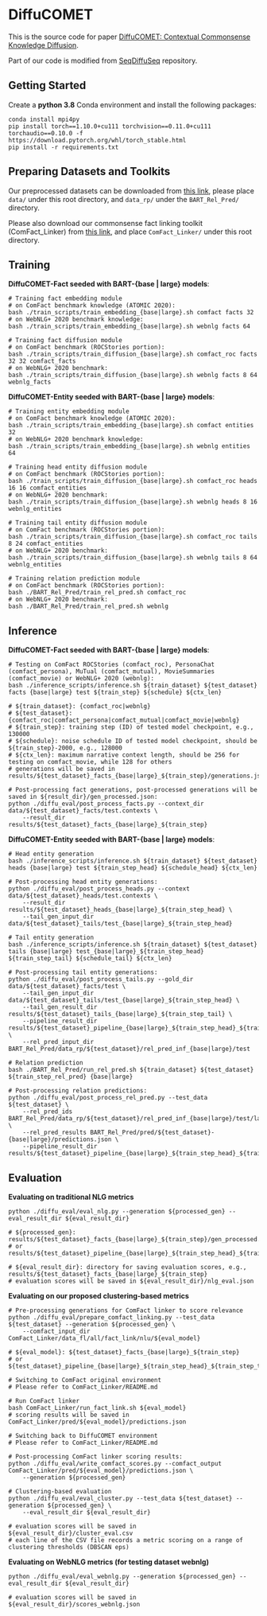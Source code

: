 # DiffuCOMET

This is the source code for paper [DiffuCOMET: Contextual Commonsense Knowledge Diffusion](https://arxiv.org/abs/2402.17011).

Part of our code is modified from [SeqDiffuSeq](https://github.com/Yuanhy1997/SeqDiffuSeq) repository.

## Getting Started 

Create a **python 3.8** Conda environment and install the following packages:
```
conda install mpi4py
pip install torch==1.10.0+cu111 torchvision==0.11.0+cu111 torchaudio==0.10.0 -f https://download.pytorch.org/whl/torch_stable.html
pip install -r requirements.txt
```

## Preparing Datasets and Toolkits

Our preprocessed datasets can be downloaded from [this link](https://drive.google.com/file/d/1DIbF0WxscgEPKv4mX00wypWeVt39LMWQ/view?usp=sharing), please place ``data/`` under this root directory, and ``data_rp/`` under the ``BART_Rel_Pred/`` directory.

Please also download our commonsense fact linking toolkit (ComFact_Linker) from [this link](https://drive.google.com/file/d/1BDwh1ZQZXWXw3gduSlICB81xOelBhHb0/view?usp=sharing), and place ``ComFact_Linker/`` under this root directory.

## Training

**DiffuCOMET-Fact seeded with BART-{base | large} models**:
```
# Training fact embedding module
# on ComFact benchmark knowledge (ATOMIC 2020):
bash ./train_scripts/train_embedding_{base|large}.sh comfact facts 32
# on WebNLG+ 2020 benchmark knowledge:
bash ./train_scripts/train_embedding_{base|large}.sh webnlg facts 64

# Training fact diffusion module
# on ComFact benchmark (ROCStories portion):
bash ./train_scripts/train_diffusion_{base|large}.sh comfact_roc facts 32 32 comfact_facts
# on WebNLG+ 2020 benchmark:
bash ./train_scripts/train_diffusion_{base|large}.sh webnlg facts 8 64 webnlg_facts
```

**DiffuCOMET-Entity seeded with BART-{base | large} models**:
```
# Training entity embedding module
# on ComFact benchmark knowledge (ATOMIC 2020):
bash ./train_scripts/train_embedding_{base|large}.sh comfact entities 32
# on WebNLG+ 2020 benchmark knowledge:
bash ./train_scripts/train_embedding_{base|large}.sh webnlg entities 64

# Training head entity diffusion module
# on ComFact benchmark (ROCStories portion):
bash ./train_scripts/train_diffusion_{base|large}.sh comfact_roc heads 16 16 comfact_entities
# on WebNLG+ 2020 benchmark:
bash ./train_scripts/train_diffusion_{base|large}.sh webnlg heads 8 16 webnlg_entities

# Training tail entity diffusion module
# on ComFact benchmark (ROCStories portion):
bash ./train_scripts/train_diffusion_{base|large}.sh comfact_roc tails 8 24 comfact_entities
# on WebNLG+ 2020 benchmark:
bash ./train_scripts/train_diffusion_{base|large}.sh webnlg tails 8 64 webnlg_entities

# Training relation prediction module
# on ComFact benchmark (ROCStories portion):
bash ./BART_Rel_Pred/train_rel_pred.sh comfact_roc
# on WebNLG+ 2020 benchmark:
bash ./BART_Rel_Pred/train_rel_pred.sh webnlg
```

## Inference

**DiffuCOMET-Fact seeded with BART-{base | large} models**:
```
# Testing on ComFact ROCStories (comfact_roc), PersonaChat (comfact_persona), MuTual (comfact_mutual), MovieSummaries (comfact_movie) or WebNLG+ 2020 (webnlg):
bash ./inference_scripts/inference.sh ${train_dataset} ${test_dataset} facts {base|large} test ${train_step} ${schedule} ${ctx_len}

# ${train_dataset}: {comfact_roc|webnlg}
# ${test_dataset}: {comfact_roc|comfact_persona|comfact_mutual|comfact_movie|webnlg}
# ${train_step}: training step (ID) of tested model checkpoint, e.g., 130000
# ${schedule}: noise schedule ID of tested model checkpoint, should be ${train_step}-2000, e.g., 128000
# ${ctx_len}: maximum narrative context length, should be 256 for testing on comfact_movie, while 128 for others
# generations will be saved in results/${test_dataset}_facts_{base|large}_${train_step}/generations.json

# Post-processing fact generations, post-processed generations will be saved in ${result_dir}/gen_processed.json:
python ./diffu_eval/post_process_facts.py --context_dir data/${test_dataset}_facts/test.contexts \
    --result_dir results/${test_dataset}_facts_{base|large}_${train_step}
```

**DiffuCOMET-Entity seeded with BART-{base | large} models**:
```
# Head entity generation
bash ./inference_scripts/inference.sh ${train_dataset} ${test_dataset} heads {base|large} test ${train_step_head} ${schedule_head} ${ctx_len}

# Post-processing head entity generations:
python ./diffu_eval/post_process_heads.py --context data/${test_dataset}_heads/test.contexts \
    --result_dir results/${test_dataset}_heads_{base|large}_${train_step_head} \
    --tail_gen_input_dir data/${test_dataset}_tails/test_{base|large}_${train_step_head}

# Tail entity generation
bash ./inference_scripts/inference.sh ${train_dataset} ${test_dataset} tails {base|large} test_{base|large}_${train_step_head} ${train_step_tail} ${schedule_tail} ${ctx_len}

# Post-processing tail entity generations:
python ./diffu_eval/post_process_tails.py --gold_dir data/${test_dataset}_facts/test \
    --tail_gen_input_dir data/${test_dataset}_tails/test_{base|large}_${train_step_head} \
    --tail_gen_result_dir results/${test_dataset}_tails_{base|large}_${train_step_tail} \
    --pipeline_result_dir results/${test_dataset}_pipeline_{base|large}_${train_step_head}_${train_step_tail} \
    --rel_pred_input_dir BART_Rel_Pred/data_rp/${test_dataset}/rel_pred_inf_{base|large}/test
    
# Relation prediction
bash ./BART_Rel_Pred/run_rel_pred.sh ${train_dataset} ${test_dataset} ${train_step_rel_pred} {base|large}

# Post-processing relation predictions:
python ./diffu_eval/post_process_rel_pred.py --test_data ${test_dataset} \
    --rel_pred_ids BART_Rel_Pred/data_rp/${test_dataset}/rel_pred_inf_{base|large}/test/labels.json \
    --rel_pred_results BART_Rel_Pred/pred/${test_dataset}-{base|large}/predictions.json \
    --pipeline_result_dir results/${test_dataset}_pipeline_{base|large}_${train_step_head}_${train_step_tail}
```

## Evaluation

**Evaluating on traditional NLG metrics**
```
python ./diffu_eval/eval_nlg.py --generation ${processed_gen} --eval_result_dir ${eval_result_dir}

# ${processed_gen}: results/${test_dataset}_facts_{base|large}_${train_step}/gen_processed.json
# or results/${test_dataset}_pipeline_{base|large}_${train_step_head}_${train_step_tail}/gen_processed.json

# ${eval_result_dir}: directory for saving evaluation scores, e.g., results/${test_dataset}_facts_{base|large}_${train_step}
# evaluation scores will be saved in ${eval_result_dir}/nlg_eval.json
```

**Evaluating on our proposed clustering-based metrics**
```
# Pre-processing generations for ComFact linker to score relevance
python ./diffu_eval/prepare_comfact_linking.py --test_data ${test_dataset} --generation ${processed_gen} \
    --comfact_input_dir ComFact_Linker/data_fl/all/fact_link/nlu/${eval_model}

# ${eval_model}: ${test_dataset}_facts_{base|large}_${train_step}
# or ${test_dataset}_pipeline_{base|large}_${train_step_head}_${train_step_tail}

# Switching to ComFact original environment
# Please refer to ComFact_Linker/README.md

# Run ComFact linker
bash ComFact_Linker/run_fact_link.sh ${eval_model}
# scoring results will be saved in ComFact_Linker/pred/${eval_model}/predictions.json

# Switching back to DiffuCOMET environment
# Please refer to ComFact_Linker/README.md

# Post-processing ComFact linker scoring results:
python ./diffu_eval/write_comfact_scores.py --comfact_output ComFact_Linker/pred/${eval_model}/predictions.json \
    --generation ${processed_gen}

# Clustering-based evaluation
python ./diffu_eval/eval_cluster.py --test_data ${test_dataset} --generation ${processed_gen} \
    --eval_result_dir ${eval_result_dir}
    
# evaluation scores will be saved in ${eval_result_dir}/cluster_eval.csv
# each line of the CSV file records a metric scoring on a range of clustering thresholds (DBSCAN eps)
```

**Evaluating on WebNLG metrics (for testing dataset webnlg)**
```
python ./diffu_eval/eval_webnlg.py --generation ${processed_gen} --eval_result_dir ${eval_result_dir}

# evaluation scores will be saved in ${eval_result_dir}/scores_webnlg.json
```
